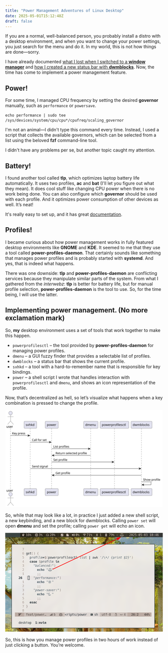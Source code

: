 ```yaml
---
title: "Power Management Adventures of Linux Desktop"
date: 2025-05-01T15:12:48Z
draft: false
---
```


If you are a normal, well-balanced person, you probably install a distro with a desktop environment, and when you want to change your power settings, you just search for the menu and do it. In my world, this is not how things are done—sorry.

I have already documented [what I lost when I switched to a **window manager**](/posts/the-many-lessons-of-building-dwm/) and [how I created a new status bar with **dwmblocks**](/posts/replace-slstatus-with-dwmblocks-while-contemplating-performance/). Now, the time has come to implement a power management feature.

<!--more-->

## Power!

For some time, I managed CPU frequency by setting the desired **governor** manually, such as `performance` or `powersave`.

```shell
echo performance | sudo tee /sys/devices/system/cpu/cpu*/cpufreq/scaling_governor
```

I'm not an animal—I didn't type this command every time. Instead, I used a script that collects the available governors, which can be selected from a list using the beloved **fzf** command-line tool.

I didn't have any problems per se, but another topic caught my attention.

## Battery!

I found another tool called **tlp**, which optimizes laptop battery life automatically. It uses two profiles, **ac** and **bat** (I'll let you figure out what they mean). It does cool stuff like changing CPU power when there is no work being done. You can also configure which **governor** should be used with each profile. And it optimizes power consumption of other devices as well. It’s neat!

It's really easy to set up, and it has great [documentation](https://linrunner.de/tlp/index.html).

## Profiles!

I became curious about how power management works in fully featured desktop environments like **GNOME** and **KDE**. It seemed to me that they use a tool called **power-profiles-daemon**. That certainly sounds like something that manages power profiles and is probably started with **systemd**. And yes, that is indeed what happens.

There was one downside: **tlp** and **power-profiles-daemon** are conflicting services because they manipulate similar parts of the system. From what I gathered from the _interwebz_: **tlp** is better for battery life, but for manual profile selection, **power-profiles-daemon** is the tool to use. So, for the time being, I will use the latter.

## Implementing power management. (No more exclamation mark)

So, **my** desktop environment uses a set of tools that work together to make this happen.

- `powerprofilesctl` – the tool provided by **power-profiles-daemon** for managing power profiles.
- `dmenu` – a GUI fuzzy finder that provides a selectable list of profiles.
- `dwmblocks` – a status bar that shows the current profile.
- `sxhkd` – a tool with a hard-to-remember name that is responsible for key bindings.
- `power` – a shell script I wrote that handles interaction with `powerprofilesctl` and `dmenu`, and shows an icon representation of the profile.

Now, that’s decentralized as hell, so let’s visualize what happens when a key combination is pressed to change the profile.

![Power management sequence](sequence.svg)

So, while that may look like a lot, in practice I just added a new shell script, a new keybinding, and a new block for dwmblocks. Calling `power set` will open **dmenu** and set the profile; calling `power get` will echo an icon.

![Balance](balance.png)

So, this is how you manage power profiles in two hours of work instead of just clicking a button. You’re welcome.
